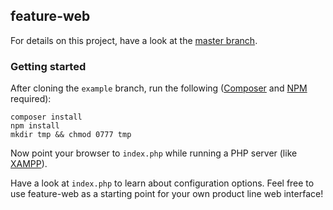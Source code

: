 ## feature-web

For details on this project, have a look at the [master
branch](https://github.com/ekuiter/feature-web).

### Getting started

After cloning the `example` branch, run the following
([Composer](https://getcomposer.org/) and [NPM](https://www.npmjs.com/)
required):

```
composer install
npm install
mkdir tmp && chmod 0777 tmp
```

Now point your browser to `index.php` while running a PHP server (like
[XAMPP](https://www.apachefriends.org/)).

Have a look at `index.php` to learn about configuration options. Feel free to
use feature-web as a starting point for your own product line web interface!